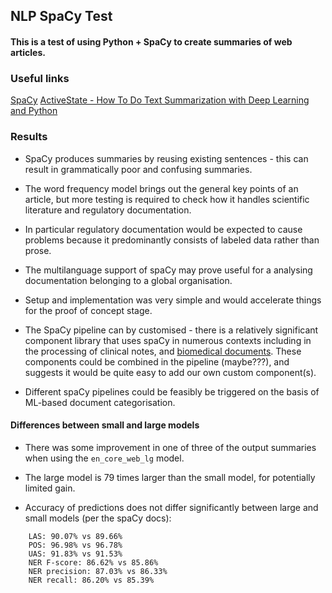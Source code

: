 ## NLP SpaCy Test

#### This is a test of using Python + SpaCy to create summaries of web articles.

### Useful links

[SpaCy](https://spacy.io/)
[ActiveState - How To Do Text Summarization with Deep Learning and Python](https://www.activestate.com/blog/how-to-do-text-summarization-with-python/)

### Results

-   SpaCy produces summaries by reusing existing sentences - this can result in grammatically poor and confusing summaries.

-   The word frequency model brings out the general key points of an article, but more testing is required to check how it handles scientific literature and regulatory documentation.

-   In particular regulatory documentation would be expected to cause problems because it predominantly consists of labeled data rather than prose.

-   The multilanguage support of spaCy may prove useful for a analysing documentation belonging to a global organisation.

-   Setup and implementation was very simple and would accelerate things for the proof of concept stage.

-   The SpaCy pipeline can by customised - there is a relatively significant component library that uses spaCy in numerous contexts including in the processing of clinical notes, and [biomedical documents](https://spacy.io/universe/project/scispacy). These components could be combined in the pipeline (maybe???), and suggests it would be quite easy to add our own custom component(s).

-   Different spaCy pipelines could be feasibly be triggered on the basis of ML-based document categorisation.

#### Differences between small and large models

-   There was some improvement in one of three of the output summaries when using the `en_core_web_lg` model.

-   The large model is 79 times larger than the small model, for potentially limited gain.

-   Accuracy of predictions does not differ significantly between large and small models (per the spaCy docs):

```
    LAS: 90.07% vs 89.66%
    POS: 96.98% vs 96.78%
    UAS: 91.83% vs 91.53%
    NER F-score: 86.62% vs 85.86%
    NER precision: 87.03% vs 86.33%
    NER recall: 86.20% vs 85.39%

```

